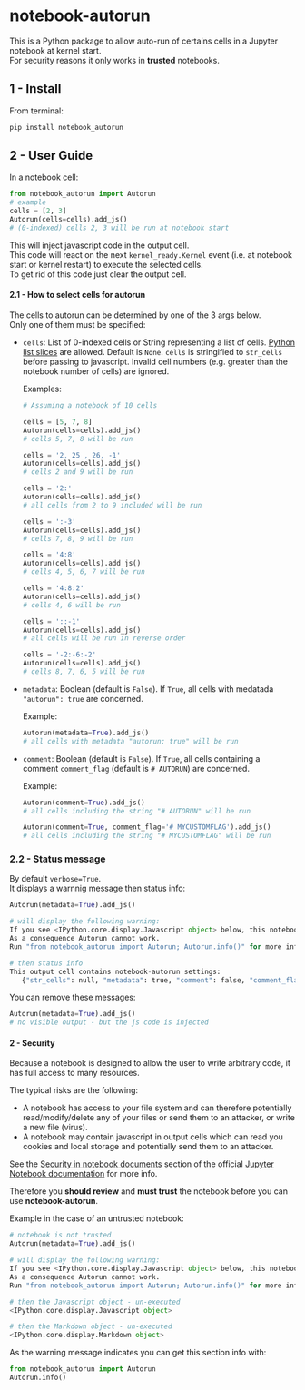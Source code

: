 # notebook-autorun

This is a Python package to allow auto-run of certains cells in a Jupyter notebook at kernel start.  
For security reasons it only works in **trusted** notebooks.  

## 1 - Install

From terminal:

```bash
pip install notebook_autorun
```

## 2 - User Guide

In a notebook cell:

```Python
from notebook_autorun import Autorun
# example
cells = [2, 3]
Autorun(cells=cells).add_js()
# (0-indexed) cells 2, 3 will be run at notebook start 
```

This will inject javascript code in the output cell.  
This code will react on the next `kernel_ready.Kernel` event (i.e. at notebook start or kernel restart) to execute the selected cells.  
To get rid of this code just clear the output cell.

#### 2.1 - How to select cells for autorun

The cells to autorun can be determined by one of the 3 args below.  
Only one of them must be specified:  
+ `cells`: List of 0-indexed cells or String representing a list of cells. [Python list slices](https://docs.python.org/2.3/whatsnew/section-slices.html) are allowed. Default is `None`. `cells` is stringified to `str_cells` before passing to javascript. Invalid cell numbers (e.g. greater than the notebook number of cells) are ignored.  

    Examples: 
    ```Python
    # Assuming a notebook of 10 cells

    cells = [5, 7, 8]
    Autorun(cells=cells).add_js()
    # cells 5, 7, 8 will be run  

    cells = '2, 25 , 26, -1'
    Autorun(cells=cells).add_js()
    # cells 2 and 9 will be run  

    cells = '2:'
    Autorun(cells=cells).add_js()
    # all cells from 2 to 9 included will be run  

    cells = ':-3'
    Autorun(cells=cells).add_js()
    # cells 7, 8, 9 will be run  

    cells = '4:8'
    Autorun(cells=cells).add_js()
    # cells 4, 5, 6, 7 will be run  

    cells = '4:8:2'
    Autorun(cells=cells).add_js()
    # cells 4, 6 will be run  

    cells = '::-1'
    Autorun(cells=cells).add_js()
    # all cells will be run in reverse order  

    cells = '-2:-6:-2'
    Autorun(cells=cells).add_js()
    # cells 8, 7, 6, 5 will be run  
    ```


+ `metadata`: Boolean (default is `False`). If `True`, all cells with medatada `"autorun": true` are concerned.  

    Example: 
    ```Python
    Autorun(metadata=True).add_js()
    # all cells with metadata "autorun: true" will be run  
    ```

+ `comment`: Boolean (default is `False`). If `True`, all cells containing a comment `comment_flag` (default is `# AUTORUN`) are concerned.  

    Example: 
    ```Python
    Autorun(comment=True).add_js()
    # all cells including the string "# AUTORUN" will be run  

    Autorun(comment=True, comment_flag='# MYCUSTOMFLAG').add_js()
    # all cells including the string "# MYCUSTOMFLAG" will be run  
    ```

### 2.2 - Status message

By default `verbose=True`.  
It displays a warnnig message then status info:

```Python
Autorun(metadata=True).add_js()

# will display the following warning:
If you see <IPython.core.display.Javascript object> below, this notebook is not trusted.
As a consequence Autorun cannot work.
Run "from notebook_autorun import Autorun; Autorun.info()" for more info.

# then status info
This output cell contains notebook-autorun settings:
   {"str_cells": null, "metadata": true, "comment": false, "comment_flag": "# AUTORUN"}
```

You can remove these messages:

```Python
Autorun(metadata=True).add_js()
# no visible output - but the js code is injected
```

#### 2 - Security

Because a notebook is designed to allow the user to write arbitrary code, it has full access to many resources.   

The typical risks are the following:
+ A notebook has access to your file system and can therefore potentially read/modify/delete any of your files or send them to an attacker, or write a new file (virus).  
+ A notebook may contain javascript in output cells which can read you cookies and local storage and potentially send them to an attacker.  

See the [Security in notebook documents](https://jupyter-notebook.readthedocs.io/en/stable/security.html#security-in-notebook-documents) section of the official [Jupyter Notebook documentation](https://jupyter-notebook.readthedocs.io/en/stable/index.html) for more info.  

Therefore you **should review** and **must trust** the notebook before you can use **notebook-autorun**.

Example in the case of an untrusted notebook:

```Python
# notebook is not trusted
Autorun(metadata=True).add_js()

# will display the following warning:
If you see <IPython.core.display.Javascript object> below, this notebook is not trusted.
As a consequence Autorun cannot work.
Run "from notebook_autorun import Autorun; Autorun.info()" for more info.

# then the Javascript object - un-executed
<IPython.core.display.Javascript object>

# then the Markdown object - un-executed
<IPython.core.display.Markdown object>
```

As the warning message indicates you can get this section info with:

```Python
from notebook_autorun import Autorun
Autorun.info()
```


<!-- pandoc --from=markdown --to=rst --output=README.rst README.md -->
